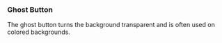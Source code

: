### Ghost Button

The ghost button turns the background transparent and is often used on colored backgrounds.

